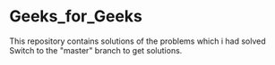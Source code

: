 # Geeks_for_Geeks
This repository contains solutions of the problems which i had solved
Switch to the "master" branch to get solutions.
